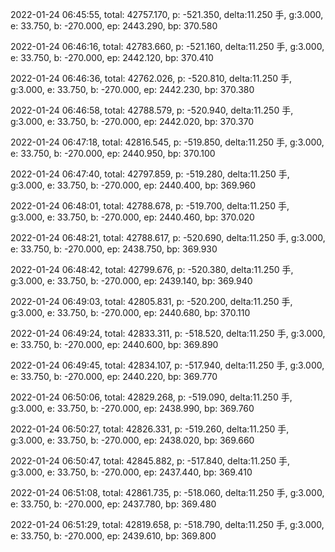 2022-01-24 06:45:55, total: 42757.170, p: -521.350, delta:11.250 手, g:3.000, e: 33.750, b: -270.000, ep: 2443.290, bp: 370.580

2022-01-24 06:46:16, total: 42783.660, p: -521.160, delta:11.250 手, g:3.000, e: 33.750, b: -270.000, ep: 2442.120, bp: 370.410

2022-01-24 06:46:36, total: 42762.026, p: -520.810, delta:11.250 手, g:3.000, e: 33.750, b: -270.000, ep: 2442.230, bp: 370.380

2022-01-24 06:46:58, total: 42788.579, p: -520.940, delta:11.250 手, g:3.000, e: 33.750, b: -270.000, ep: 2442.020, bp: 370.370

2022-01-24 06:47:18, total: 42816.545, p: -519.850, delta:11.250 手, g:3.000, e: 33.750, b: -270.000, ep: 2440.950, bp: 370.100

2022-01-24 06:47:40, total: 42797.859, p: -519.280, delta:11.250 手, g:3.000, e: 33.750, b: -270.000, ep: 2440.400, bp: 369.960

2022-01-24 06:48:01, total: 42788.678, p: -519.700, delta:11.250 手, g:3.000, e: 33.750, b: -270.000, ep: 2440.460, bp: 370.020

2022-01-24 06:48:21, total: 42788.617, p: -520.690, delta:11.250 手, g:3.000, e: 33.750, b: -270.000, ep: 2438.750, bp: 369.930

2022-01-24 06:48:42, total: 42799.676, p: -520.380, delta:11.250 手, g:3.000, e: 33.750, b: -270.000, ep: 2439.140, bp: 369.940

2022-01-24 06:49:03, total: 42805.831, p: -520.200, delta:11.250 手, g:3.000, e: 33.750, b: -270.000, ep: 2440.680, bp: 370.110

2022-01-24 06:49:24, total: 42833.311, p: -518.520, delta:11.250 手, g:3.000, e: 33.750, b: -270.000, ep: 2440.600, bp: 369.890

2022-01-24 06:49:45, total: 42834.107, p: -517.940, delta:11.250 手, g:3.000, e: 33.750, b: -270.000, ep: 2440.220, bp: 369.770

2022-01-24 06:50:06, total: 42829.268, p: -519.090, delta:11.250 手, g:3.000, e: 33.750, b: -270.000, ep: 2438.990, bp: 369.760

2022-01-24 06:50:27, total: 42826.331, p: -519.260, delta:11.250 手, g:3.000, e: 33.750, b: -270.000, ep: 2438.020, bp: 369.660

2022-01-24 06:50:47, total: 42845.882, p: -517.840, delta:11.250 手, g:3.000, e: 33.750, b: -270.000, ep: 2437.440, bp: 369.410

2022-01-24 06:51:08, total: 42861.735, p: -518.060, delta:11.250 手, g:3.000, e: 33.750, b: -270.000, ep: 2437.780, bp: 369.480

2022-01-24 06:51:29, total: 42819.658, p: -518.790, delta:11.250 手, g:3.000, e: 33.750, b: -270.000, ep: 2439.610, bp: 369.800